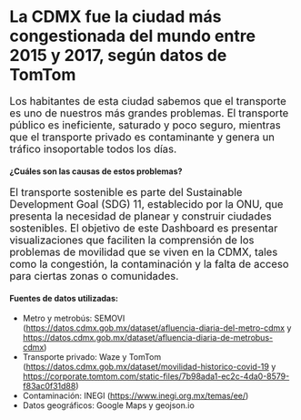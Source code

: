 # La CDMX fue la ciudad más **congestionada** del mundo entre 2015 y 2017, según datos de TomTom

<font size="4">Los habitantes de esta ciudad sabemos que el transporte es uno de nuestros más grandes 
problemas. El transporte público es ineficiente, saturado y poco seguro, mientras que el transporte 
privado es contaminante y genera un tráfico insoportable todos los días.  </font>

#### ¿Cuáles son las causas de estos problemas?

<font size="4">El transporte sostenible es parte del Sustainable Development Goal (SDG) 11, establecido
por la ONU, que presenta la necesidad de planear y construir ciudades sostenibles. 
El objetivo de este Dashboard es presentar visualizaciones que faciliten la comprensión de los problemas
de movilidad que se viven en la CDMX, tales como la congestión, la contaminación y la falta de acceso
para ciertas zonas o comunidades.</font>

#### Fuentes de datos utilizadas:

- Metro y metrobús: SEMOVI (https://datos.cdmx.gob.mx/dataset/afluencia-diaria-del-metro-cdmx y 
https://datos.cdmx.gob.mx/dataset/afluencia-diaria-de-metrobus-cdmx)
- Transporte privado: Waze y TomTom (https://datos.cdmx.gob.mx/dataset/movilidad-historico-covid-19 y
https://corporate.tomtom.com/static-files/7b98ada1-ec2c-4da0-8579-f83ac0f31d88)
- Contaminación: INEGI (https://www.inegi.org.mx/temas/ee/)
- Datos geográficos: Google Maps y geojson.io

